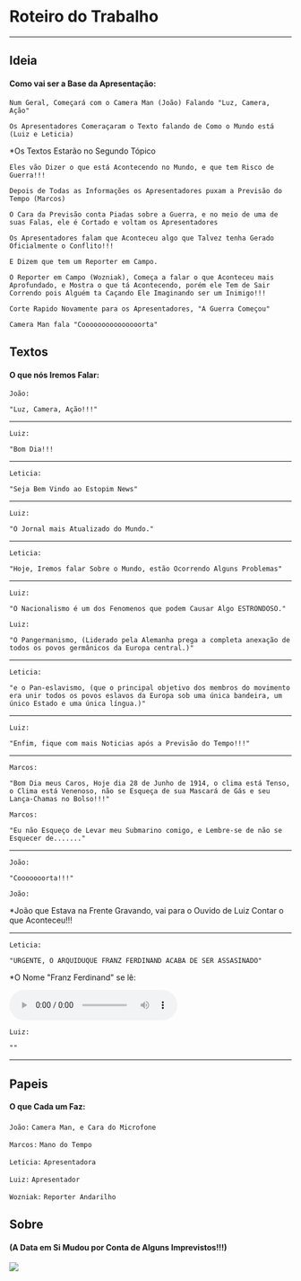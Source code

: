 # Roteiro do Trabalho

----------------------------------------------------

## Ideia

#### Como vai ser a Base da Apresentação:

`Num Geral, Começará com o Camera Man (João) Falando "Luz, Camera, Ação"`

`Os Apresentadores Comeraçaram o Texto falando de Como o Mundo está (Luiz e Leticia)`

*Os Textos Estarão no Segundo Tópico

`Eles vão Dizer o que está Acontecendo no Mundo, e que tem Risco de Guerra!!!`

`Depois de Todas as Informações os Apresentadores puxam a Previsão do Tempo (Marcos)`

`O Cara da Previsão conta Piadas sobre a Guerra, e no meio de uma de suas Falas, ele é Cortado e voltam os Apresentadores`

`Os Apresentadores falam que Aconteceu algo que Talvez tenha Gerado Oficialmente o Conflito!!!`

`E Dizem que tem um Reporter em Campo.`

`O Reporter em Campo (Wozniak), Começa a falar o que Aconteceu mais Aprofundado, e Mostra o que tá Acontecendo, porém ele Tem de Sair Correndo pois Alguém ta Caçando Ele Imaginando ser um Inimigo!!!`

`Corte Rapido Novamente para os Apresentadores, "A Guerra Começou"`

`Camera Man fala "Cooooooooooooooorta"`

## Textos

#### O que nós Iremos Falar:

`João:` 

 `"Luz, Camera, Ação!!!"`
 
 -----------------------------------------------
 
`Luiz:` 

 `"Bom Dia!!!`
 
 -----------------------------------------------
 
`Leticia:` 

 `"Seja Bem Vindo ao Estopim News"`
 
 -----------------------------------------------
 
`Luiz:` 

 `"O Jornal mais Atualizado do Mundo."`
 
 -----------------------------------------------
  
`Leticia:` 

 `"Hoje, Iremos falar Sobre o Mundo, estão Ocorrendo Alguns Problemas"`
 
 -----------------------------------------------
 
`Luiz:` 

 `"O Nacionalismo é um dos Fenomenos que podem Causar Algo ESTRONDOSO."`
 
`Luiz:` 

 `"O Pangermanismo, (Liderado pela Alemanha prega a completa anexação de todos os povos germânicos da Europa central.)"`
 
----------------------------------------------- 

`Leticia:` 

 `"e o Pan-eslavismo, (que o principal objetivo dos membros do movimento era unir todos os povos eslavos da Europa sob uma única bandeira, um único Estado e uma única língua.)"`

-----------------------------------------------

`Luiz:` 

 `"Enfim, fique com mais Noticias após a Previsão do Tempo!!!"`
 
-----------------------------------------------

`Marcos:` 

 `"Bom Dia meus Caros, Hoje dia 28 de Junho de 1914, o clima está Tenso, o Clima está Venenoso, não se Esqueça de sua Mascará de Gás e seu Lança-Chamas no Bolso!!!"`
 
`Marcos:` 

 `"Eu não Esqueço de Levar meu Submarino comigo, e Lembre-se de não se Esquecer de......."`
 
 -----------------------------------------------
 
`João:` 

 `"Cooooooorta!!!"`
 
`João:` 

 *João que Estava na Frente Gravando, vai para o Ouvido de Luiz Contar o que Aconteceu!!!
 
 -----------------------------------------------
 
`Leticia:` 

 `"URGENTE, O ARQUIDUQUE FRANZ FERDINAND ACABA DE SER ASSASINADO"`
 
 *O Nome "Franz Ferdinand" se lê:
 
 <audio controls="controls">
  <source type="audio/ogg" src="00_-_Blake_Speers_-_Fall_Battle_One.ogg"></source>
  <p>Your browser does not support the audio element.</p>
</audio>
 
`Luiz:` 

 `""`
 
----------------------------------------------- 

## Papeis

#### O que Cada um Faz:

`João:` 
 `Camera Man, e Cara do Microfone`

`Marcos:` 
 `Mano do Tempo`

`Leticia:` 
 `Apresentadora`

`Luiz:` 
 `Apresentador`

`Wozniak:` 
 `Reporter Andarilho`


## Sobre

#### (A Data em Si Mudou por Conta de Alguns Imprevistos!!!)
<img src="https://media.discordapp.net/attachments/849431723540480010/987795846877835394/unknown.png?width=968&height=428">
